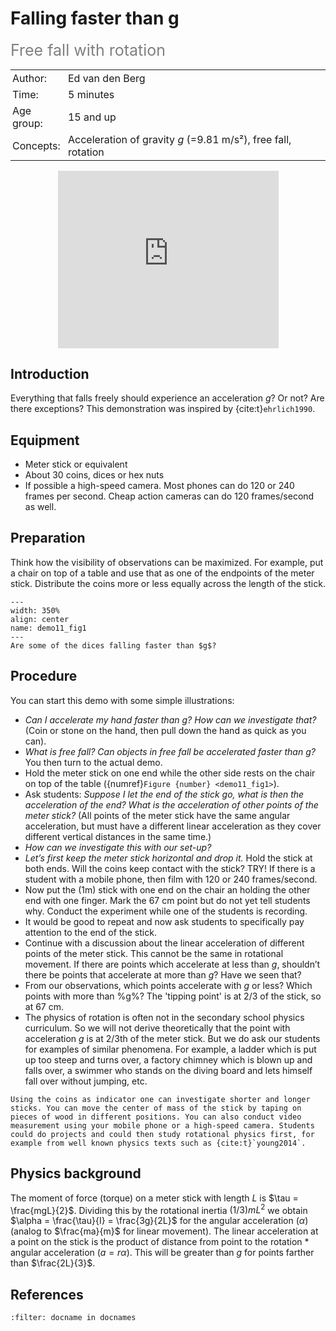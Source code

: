 # Falling faster than g
<span style="font-size: 25px; color: gray;">Free fall with rotation</span>

<table style="width: 100%; border-collapse: collapse; border: none;">
    <tr style="background-color: var(--background-color);">  
        <td style="text-align: left; padding: 3px; border: none; color: var(--text-color)">Author:</td>
        <td style="text-align: left; padding: 3px; border: none; color: var(--text-color)">Ed van den Berg</td>
    </tr>
    <tr style="background-color: var(--background-color);"> 
        <td style="text-align: left; padding: 3px; border: none; color: var(--text-color)">Time:</td>
        <td style="text-align: left; padding: 3px; border: none; color: var(--text-color)">5 minutes</td>
    </tr>
    <tr style="background-color: var(--background-color);"> 
        <td style="text-align: left; padding: 3px; border: none; color: var(--text-color)">Age group:</td>
        <td style="text-align: left; padding: 3px; border: none; color: var(--text-color)">15 and up</td>
    </tr>
    <tr style="background-color: var(--background-color);"> 
        <td style="text-align: left; padding: 3px; border: none; color: var(--text-color)">Concepts:</td>
        <td style="text-align: left; padding: 3px; border: none; color: var(--text-color)">Acceleration of gravity <i>g</i> (=9.81 m/s²), free fall, rotation</td>
    </tr>
</table>

<div style="display: flex; justify-content: center;">
    <div style="position: relative; width: 70%; height: 0; padding-bottom: 56.25%;">
        <iframe
            src="https://www.youtube.com/embed/nYS1nQh6oLM?si=FWANFCNAw55sEOUG"
            style="position: absolute; top: 0; left: 0; width: 100%; height: 100%;"
            frameborder="0"
            allow="accelerometer; autoplay; clipboard-write; encrypted-media; gyroscope; picture-in-picture"
            allowfullscreen
        ></iframe>
    </div>
</div>

## Introduction
Everything that falls freely should experience an acceleration $g$? Or not? Are there exceptions? This demonstration was inspired by {cite:t}`ehrlich1990`.

## Equipment
* Meter stick or equivalent
* About 30 coins, dices or hex nuts 
* If possible a high-speed camera. Most phones can do 120 or 240 frames per second. Cheap action cameras can do 120 frames/second as well.

## Preparation
Think how the visibility of observations can be maximized. For example, put a chair on top of a table and use that as one of the endpoints of the meter stick. Distribute the coins more or less equally across the length of the stick. 

```{figure} demo11_figure1.jpg
---
width: 350%
align: center
name: demo11_fig1
---
Are some of the dices falling faster than $g$?
```

## Procedure
You can start this demo with some simple illustrations:
* *Can I accelerate my hand faster than $g$? How can we investigate that?*  (Coin or stone on the hand, then pull down the hand as quick as you can). 
* *What is free fall? Can objects in free fall be accelerated faster than g?* 
You then turn to the actual demo.
* Hold the meter stick on one end while the other side rests on the chair on top of the table ({numref}`Figure {number} <demo11_fig1>`). 
* Ask students: *Suppose I let the end of the stick go, what is then the acceleration of the end? What is the acceleration of other points of the meter stick?* (All points of the meter stick have the same angular acceleration, but must have a different linear acceleration as they cover different vertical distances in the same time.) 
* *How can we investigate this with our set-up?* 
* *Let’s first keep the meter stick horizontal and drop it.* Hold the stick at both ends. Will the coins keep contact with the stick? TRY! If there is a student with a mobile phone, then film with 120 or 240 frames/second. 
* Now put the (1m) stick with one end on the chair an holding the other end with one finger. Mark the 67 cm point but do not yet tell students why. Conduct the experiment while one of the students is recording.
* It would be good to repeat and now ask students to specifically pay attention to the end of the stick. 
* Continue with a discussion about the linear acceleration of different points of the meter stick. This cannot be the same in rotational movement. If there are points which accelerate at less than $g$, shouldn’t there be points that accelerate at more than $g$? Have we seen that? 
* From our observations, which points accelerate with $g$ or less? Which points with more than %g%? The 'tipping point' is at 2/3 of the stick, so at 67 cm.
* The physics of rotation is often not in the secondary school physics curriculum. So we will not derive theoretically that the point with acceleration $g$ is at 2/3th of the meter stick. But we do ask our students for examples of similar phenomena. For example, a ladder which is put up too steep and turns over, a factory chimney which is blown up and falls over, a swimmer who stands on the diving board and lets himself fall over without jumping, etc. 

```{tip}
Using the coins as indicator one can investigate shorter and longer sticks. You can move the center of mass of the stick by taping on pieces of wood in different positions. You can also conduct video measurement using your mobile phone or a high-speed camera. Students could do projects and could then study rotational physics first, for example from well known physics texts such as {cite:t}`young2014`.
```

## Physics background
The moment of force (torque) on a meter stick with length $L$ is $\tau = \frac{mgL}{2}$. Dividing this by the rotational inertia $(1/3)mL^2$ we obtain $\alpha = \frac{\tau}{I} = \frac{3g}{2L}$ for the angular acceleration ($\alpha$) (analog to $\frac{ma}{m}$ for linear movement). 
The linear acceleration at a point on the stick is the product of distance from point to the rotation * angular acceleration ($a=r\alpha$). This will be greater than $g$ for points farther than $\frac{2L}{3}$.

## References
```{bibliography}
:filter: docname in docnames
```